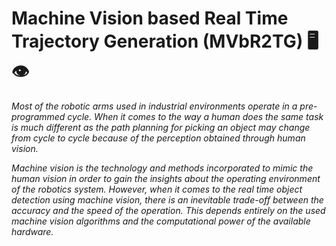# Machine Vision based Real Time Trajectory Generation (MVbR2TG) 🖥  👁

*Most of the robotic arms used in industrial environments operate in a pre-programmed
cycle. When it comes to the way a human does the same task is much different as
the path planning for picking an object may change from cycle to cycle because of the
perception obtained through human vision.*


*Machine vision is the technology and methods incorporated to mimic the human vision
in order to gain the insights about the operating environment of the robotics system.
However, when it comes to the real time object detection using machine vision, there
is an inevitable trade-off between the accuracy and the speed of the operation. This
depends entirely on the used machine vision algorithms and the computational power of
the available hardware.*
